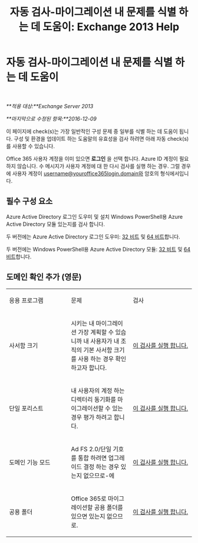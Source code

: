 ﻿---
title: '자동 검사-마이그레이션 내 문제를 식별 하는 데 도움이: Exchange 2013 Help'
TOCTitle: 자동 검사-마이그레이션 내 문제를 식별 하는 데 도움이
ms:assetid: c1cd235d-8e8b-44a8-862d-9d36dc3a44c3
ms:mtpsurl: https://technet.microsoft.com/ko-kr/library/Dn793980(v=EXCHG.150)
ms:contentKeyID: 62633036
ms.date: 05/22/2018
mtps_version: v=EXCHG.150
ms.translationtype: MT
---

# 자동 검사-마이그레이션 내 문제를 식별 하는 데 도움이

 

_**적용 대상:**Exchange Server 2013_

_**마지막으로 수정된 항목:**2016-12-09_

이 페이지에 check(s)는 가장 일반적인 구성 문제 중 일부를 식별 하는 데 도움이 됩니다. 구성 및 환경을 업데이트 하는 도움말의 유효성을 검사 하려면 아래 자동 check(s)를 사용할 수 있습니다.

Office 365 사용자 계정을 이미 있으면 **로그인** 을 선택 합니다. Azure ID 계정이 필요 하지 않습니다. 수 메시지가 사용자 계정에 대 한 다시 검사를 실행 하는 경우. 그럴 경우에 사용자 계정이 username@youroffice365login.domain와 암호의 형식에서입니다.

## 필수 구성 요소

Azure Active Directory 로그인 도우미 및 설치 Windows PowerShell용 Azure Active Directory 모듈 있는지를 검사 합니다.

두 버전에는 Azure Active Directory 로그인 도우미: [32 비트](https://go.microsoft.com/fwlink/?linkid=286261) 및 [64 비트](https://go.microsoft.com/fwlink/?linkid=286262)합니다.

두 버전에는 Windows PowerShell용 Azure Active Directory 모듈: [32 비트](https://go.microsoft.com/fwlink/?linkid=286258) 및 [64 비트](https://go.microsoft.com/fwlink/?linkid=286259)합니다.

## 도메인 확인 추가 (영문)


<table>
<colgroup>
<col style="width: 33%" />
<col style="width: 33%" />
<col style="width: 33%" />
</colgroup>
<tbody>
<tr class="odd">
<td><p>응용 프로그램</p></td>
<td><p>문제</p></td>
<td><p>검사</p></td>
</tr>
<tr class="even">
<td><p>사서함 크기</p></td>
<td><p>시키는 내 마이그레이션 가장 계획할 수 있습니까 내 사용자가 내 조직의 기본 사서함 크기를 사용 하는 경우 확인 하고자 합니다.</p></td>
<td><p><a href="https://go.microsoft.com/?linkid=9834877">이 검사를 실행 합니다.</a></p></td>
</tr>
<tr class="odd">
<td><p>단일 포리스트</p></td>
<td><p>내 사용자의 계정 하는 디렉터리 동기화를 마이그레이션할 수 있는 경우 평가 하려고 합니다.</p></td>
<td><p><a href="https://go.microsoft.com/?linkid=9834875">이 검사를 실행 합니다.</a></p></td>
</tr>
<tr class="even">
<td><p>도메인 기능 모드</p></td>
<td><p>Ad FS 2.0/단일 기호를 통합 하려면 업그레이드 결정 하는 경우 있는지 없으므로-에</p></td>
<td><p><a href="https://go.microsoft.com/?linkid=9834876">이 검사를 실행 합니다.</a></p></td>
</tr>
<tr class="odd">
<td><p>공용 폴더</p></td>
<td><p>Office 365로 마이그레이션할 공용 폴더를 있으면 있는지 없으므로.</p></td>
<td><p><a href="https://go.microsoft.com/?linkid=9834896">이 검사를 실행 합니다.</a></p></td>
</tr>
</tbody>
</table>

